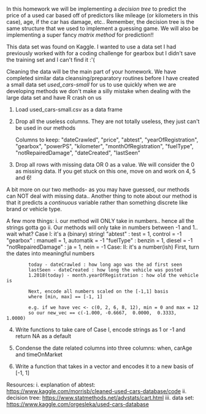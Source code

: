 In this homework we will be implementing a _decision tree_ to predict the price of a used car based off of predictors like mileage (or kilometers in this case), age, if the car has damage, etc.. Remember, the decision tree is the same structure that we used to implement a guessing game. We will also be implementing a super fancy _matrix method_ for prediction!!

This data set was found on Kaggle. I wanted to use a data set I had previously worked with for a coding challenge for gearbox but I didn't save the training set and I can't find it :'(


Cleaning the data will be the main part of your homework. We have completed similar data cleansing/preparatory routines before
I have created a small data set *used_cars-small* for us to use quickly when we are developing methods we don't make
a silly mistake when dealing with the large data set and have R crash on us

1. Load used_cars-small.csv as a data frame

2. Drop all the useless columns. They are not totally useless, they just can't be used in our methods

    Columns to keep: "dateCrawled", "price", "abtest", "yearOfRegistration", 
                    "gearbox", "powerPS", "kilometer", "monthOfRegistration", 
                    "fuelType", "notRepairedDamage", "dateCreated", "lastSeen"

3. Drop all rows with missing data OR 0 as a value. We will consider the 0 as missing data. If you get stuck on this one, move on and work on 4, 5 and 6!

A bit more on our two methods- as you may have guessed, our methods can NOT deal with missing data.. Another thing
to note about our method is that it predicts a _continuous_ variable rather than something discrete like brand or vehicle type.

A few more things:
    i. our method will ONLY take in numbers.. hence all the strings gotta go
    ii. Our methods will only take in numbers between -1 and 1.. wait what?
        Case I: it's a (binary) string!
            "abtest" : test = 1, control = -1
            "gearbox" : manuell = 1, automatik = -1
            "fuelType" : benzin = 1, diesel = -1
            "notRepairedDamage" : ja = 1, nein = -1
        Case: II: it's a number(ish)
            First, turn the dates into meaningful numbers
            
            today - dateCrawled : how long ago was the ad first seen
            lastSeen - dateCreated : how long the vehicle was posted
            1.2018(today) - month.yearOfRegistration : how old the vehicle is
            
            Next, encode all numbers scaled on the [-1,1] basis
            where [min, max] == [-1, 1]

            e.g. if we have vec <- c(0, 2, 6, 8, 12), min = 0 and max = 12
            so our new_vec == c(-1.000, -0.6667,  0.0000,  0.3333,  1.0000)  

4. Write functions to take care of Case I, encode strings as 1 or -1 and return NA as a default

5. Condense the date related columns into three columns: when, carAge and timeOnMarket

6. Write a function that takes in a vector and encodes it to a new basis of [-1, 1]

Resources: 
    i. explanation of abtest: https://www.kaggle.com/morrisb/cleaned-used-cars-database/code
    ii. decision tree: https://www.statmethods.net/advstats/cart.html
    iii. data set: https://www.kaggle.com/orgesleka/used-cars-database
            

  